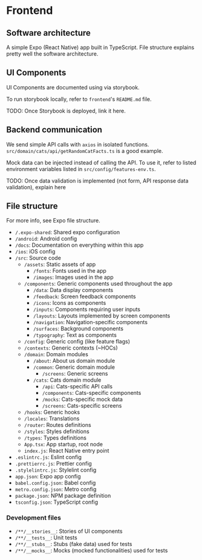 # Frontend

## Software architecture

A simple Expo (React Native) app built in TypeScript. File structure explains pretty well the software architecture.

## UI Components

UI Components are documented using via storybook.

To run storybook locally, refer to `frontend`'s `README.md` file.

TODO: Once Storybook is deployed, link it here.

## Backend communication

We send simple API calls with `axios` in isolated functions. `src/domain/cats/api/getRandomCatFacts.ts` is a good example.

Mock data can be injected instead of calling the API. To use it, refer to listed environment variables listed in
`src/config/features-env.ts`.

TODO: Once data validation is implemented (not form, API response data validation), explain here

## File structure

For more info, see Expo file structure.

- `/.expo-shared`: Shared expo configuration
- `/android`: Android config
- `/docs`: Documentation on everything within this app
- `/ios`: iOS config
- `/src`: Source code
  - `/assets`: Static assets of app
    - `/fonts`: Fonts used in the app
    - `/images`: Images used in the app
  - `/components`: Generic components used throughout the app
    - `/data`: Data display components
    - `/feedback`: Screen feedback components
    - `/icons`: Icons as components
    - `/inputs`: Components requiring user inputs
    - `/layouts`: Layouts implemented by screen components
    - `/navigation`: Navigation-specific components
    - `/surfaces`: Background components
    - `/typography`: Text as components
  - `/config`: Generic config (like feature flags)
  - `/contexts`: Generic contexts (~HOCs)
  - `/domain`: Domain modules
    - `/about`: About us domain module
    - `/common`: Generic domain module
      - `/screens`: Generic screens
    - `/cats`: Cats domain module
      - `/api`: Cats-specific API calls
      - `/components`: Cats-specific components
      - `/mocks`: Cats-specific mock data
      - `/screens`: Cats-specific screens
  - `/hooks`: Generic hooks
  - `/locales`: Translations
  - `/router`: Routes definitions
  - `/styles`: Styles definitions
  - `/types`: Types definitions
  - `App.tsx`: App startup, root node
  - `index.js`: React Native entry point
- `.eslintrc.js`: Eslint config
- `.prettierrc.js`: Prettier config
- `.stylelintrc.js`: Stylelint config
- `app.json`: Expo app config
- `babel.config.json`: Babel config
- `metro.config.json`: Metro config
- `package.json`: NPM package definition
- `tsconfig.json`: TypeScript config

### Development files

- `/**/__stories__`: Stories of UI components
- `/**/__tests__`: Unit tests
- `/**/__stubs__`: Stubs (fake data) used for tests
- `/**/__mocks__`: Mocks (mocked functionalities) used for tests
